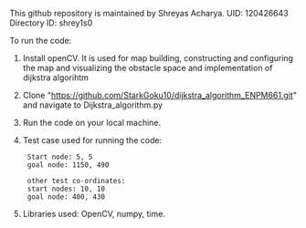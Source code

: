 This github repository is maintained by Shreyas Acharya.
UID: 120426643
Directory ID: shrey1s0 

To run the code:

1. Install openCV.
   It is used for map building, constructing and configuring the map and visualizing the obstacle space and implementation of dijkstra algorihtm

2. Clone "https://github.com/StarkGoku10/dijkstra_algorithm_ENPM661.git" and navigate to Dijkstra_algorithm.py

3. Run the code on your local machine.

4. Test case used for running the code:

        Start node: 5, 5
        goal node: 1150, 490 

        other test co-ordinates:
        start nodes: 10, 10
        goal node: 400, 430


5. Libraries used: OpenCV, numpy, time.

